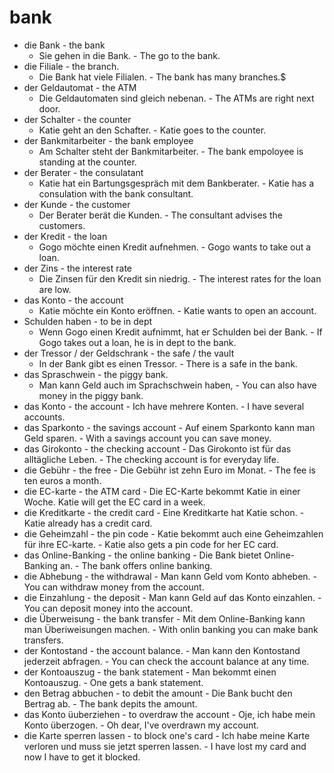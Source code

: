 # bank

- die Bank - the bank
    -  Sie gehen in die Bank. - The go to the bank.
-  die Filiale - the branch.
    -  Die Bank hat viele Filialen. - The bank has many branches.$
-  der Geldautomat - the ATM
    -  Die Geldautomaten sind gleich nebenan. - The ATMs are right next door.
-  der Schalter - the counter
    -  Katie geht an den Schafter. - Katie goes to the counter.
-  der Bankmitarbeiter - the bank employee
    -  Am Schalter steht der Bankmitarbeiter. - The bank empoloyee is standing at the counter.
-  der Berater - the consulatant
    -  Katie hat ein Bartungsgespräch mit dem Bankberater. - Katie has a consulation with the bank consultant.
- der Kunde - the customer
    -  Der Berater berät die Kunden. - The consultant advises the customers.
-  der Kredit - the loan
    -  Gogo möchte einen Kredit aufnehmen. - Gogo wants to take out a loan.
-  der Zins - the interest rate
    -  Die Zinsen für den Kredit sin niedrig. - The interest rates for the loan are low.
-  das Konto - the account
    -  Katie möchte ein Konto eröffnen. - Katie wants to open an account.
-  Schulden haben - to be in dept
    -  Wenn Gogo einen Kredit aufnimmt, hat er Schulden bei der Bank. - If Gogo takes out a loan, he is in dept to the bank.
- der Tressor / der Geldschrank - the safe / the vault
    -  In der Bank gibt es einen Tressor. - There is a safe in the bank.
-  das Spraschwein - the piggy bank.
    -  Man kann Geld auch im Sprachschwein haben, - You can also have money in the piggy bank. 
-    das Konto - the account
    -    Ich have mehrere Konten. - I have several accounts.
-    das Sparkonto - the savings account
    -    Auf einem Sparkonto kann man Geld sparen. - With a savings account you can save money.
-    das Girokonto - the checking account
    -    Das Girokonto ist für das alltägliche Leben. - The checking account is for everyday life.
-    die Gebühr - the free
    -    Die Gebühr ist zehn Euro im Monat. - The fee is ten euros a month.
-    die EC-karte - the ATM card
    -    Die EC-Karte bekommt Katie in einer Woche. Katie will get the EC card in a week.
-    die Kreditkarte - the credit card
    -    Eine Kreditkarte hat Katie schon. - Katie already has a credit card.
-    die Geheimzahl - the pin code
    -    Katie bekommt auch eine Geheimzahlen für ihre EC-karte. - Katie also gets a pin code for her EC card.
-    das Online-Banking - the online banking
    -    Die Bank bietet Online-Banking an. - The bank offers online banking.
-    die Abhebung - the withdrawal
    -    Man kann Geld vom Konto abheben. - You can withdraw money from the account.
-    die Einzahlung - the deposit
    -    Man kann Geld auf das Konto einzahlen. - You can deposit money into the account.
-    die Überweisung - the bank transfer
    -    Mit dem Online-Banking kann man Überiweisungen machen. - With onlin banking you can make bank transfers.
-    der Kontostand - the account balance.
    -    Man kann den Kontostand jederzeit abfragen. - You can check the account balance at any time.
-    der Kontoauszug - the bank statement
    -    Man bekommt einen Kontoauszug. - One gets a bank statement.
-    den Betrag abbuchen - to debit the amount
    -    Die Bank bucht den Bertrag ab. - The bank depits the amount.
-    das Konto üuberziehen - to overdraw the account
    -    Oje, ich habe mein Konto überzogen. - Oh dear, I've overdrawn  my account.
-    die Karte sperren lassen - to block one's card
    -    Ich habe meine Karte verloren und muss sie jetzt sperren lassen. - I have lost my card and now I have to get it blocked.
